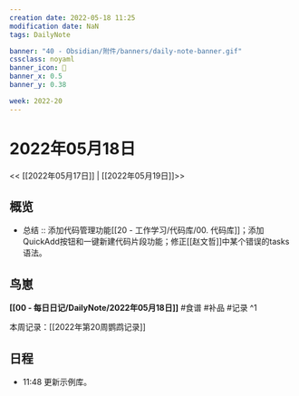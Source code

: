 ```yaml
---
creation date: 2022-05-18 11:25
modification date: NaN
tags: DailyNote

banner: "40 - Obsidian/附件/banners/daily-note-banner.gif"
cssclass: noyaml
banner_icon: 💌
banner_x: 0.5
banner_y: 0.38

week: 2022-20
---
```


# 2022年05月18日

<< [[2022年05月17日]] | [[2022年05月19日]]>>


## 概览
- 总结 :: 添加代码管理功能[[20 - 工作学习/代码库/00. 代码库]]；添加QuickAdd按钮和一键新建代码片段功能；修正[[赵文哲]]中某个错误的tasks语法。
## 鸟崽
**[[00 - 每日日记/DailyNote/2022年05月18日]]**
#食谱 
#补品 
#记录 
^1

本周记录：[[2022年第20周鹦鹉记录]]

## 日程

- 11:48 更新示例库。